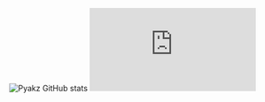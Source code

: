 ![Pyakz GitHub stats](https://github-readme-stats.vercel.app/api/top-langs/?username=BanguisMV&layout=compact&theme=nord)
![Pyakz GitHub stats](https://platform.linkedin.com/badges/js/profile.js)
